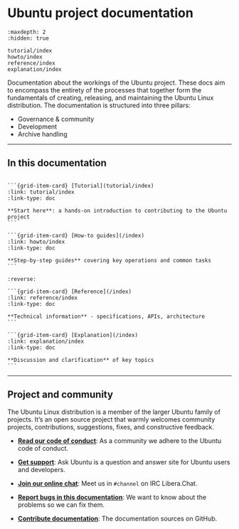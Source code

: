 # Ubuntu project documentation

```{toctree}
:maxdepth: 2
:hidden: true

tutorial/index
howto/index
reference/index
explanation/index
```

Documentation about the workings of the Ubuntu project. These docs aim
to encompass the entirety of the processes that together form the
fundamentals of creating, releasing, and maintaining the Ubuntu Linux
distribution. The documentation is structured into three pillars:

* Governance & community
* Development
* Archive handling

---------

## In this documentation

````{grid} 1 1 2 2

```{grid-item-card} [Tutorial](tutorial/index)
:link: tutorial/index
:link-type: doc

**Start here**: a hands-on introduction to contributing to the Ubuntu project
```

```{grid-item-card} [How-to guides](/index)
:link: howto/index
:link-type: doc

**Step-by-step guides** covering key operations and common tasks
```

````

````{grid} 1 1 2 2
:reverse:

```{grid-item-card} [Reference](/index)
:link: reference/index
:link-type: doc

**Technical information** - specifications, APIs, architecture
```

```{grid-item-card} [Explanation](/index)
:link: explanation/index
:link-type: doc

**Discussion and clarification** of key topics
```

````

---------


## Project and community

The Ubuntu Linux distribution is a member of the larger Ubuntu family of projects. It’s an open source project that warmly welcomes community projects, contributions, suggestions, fixes, and constructive feedback.

* **[Read our code of conduct](https://ubuntu.com/community/ethos/code-of-conduct)**:
As a community we adhere to the Ubuntu code of conduct.

* **[Get support](https://askubuntu.com/)**:
Ask Ubuntu is a question and answer site for Ubuntu users and developers.

* **[Join our online chat](https://web.libera.chat/gamja/?channels=%23channel)**:
Meet us in `#channel` on IRC Libera.Chat.

* **[Report bugs in this documentation](https://github.com/ubuntu/ubuntu-project-docs/issues/new)**:
We want to know about the problems so we can fix them.

* **[Contribute documentation](https://github.com/ubuntu/ubuntu-project-docs)**:
The documentation sources on GitHub.

